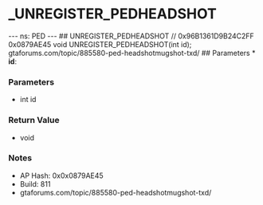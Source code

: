 # _UNREGISTER_PEDHEADSHOT

--- ns: PED --- ## UNREGISTER_PEDHEADSHOT  // 0x96B1361D9B24C2FF 0x0879AE45 void UNREGISTER_PEDHEADSHOT(int id);  gtaforums.com/topic/885580-ped-headshotmugshot-txd/  ## Parameters * **id**:

### Parameters
* int id

### Return Value
* void

### Notes
* AP Hash: 0x0x0879AE45
* Build: 811
* gtaforums.com/topic/885580-ped-headshotmugshot-txd/

